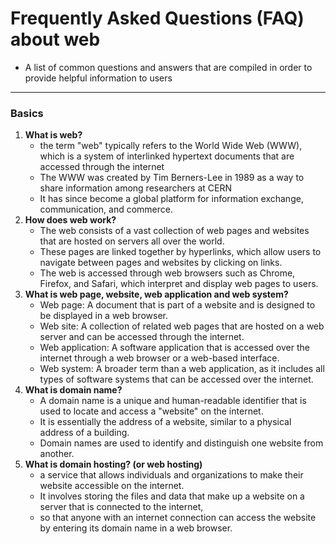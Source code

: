 # Frequently Asked Questions (FAQ) about web
- A list of common questions and answers that are compiled in order to provide helpful information to users

---
### Basics
1. **What is web?**
   - the term "web" typically refers to the World Wide Web (WWW), which is a system of interlinked hypertext documents that are accessed through the internet
   - The WWW was created by Tim Berners-Lee in 1989 as a way to share information among researchers at CERN
   - It has since become a global platform for information exchange, communication, and commerce.
1. **How does web work?**
   - The web consists of a vast collection of web pages and websites that are hosted on servers all over the world. 
   - These pages are linked together by hyperlinks, which allow users to navigate between pages and websites by clicking on links. 
   - The web is accessed through web browsers such as Chrome, Firefox, and Safari, which interpret and display web pages to users.
1. **What is web page, website, web application and web system?**
   - Web page: A document that is part of a website and is designed to be displayed in a web browser.
   - Web site: A collection of related web pages that are hosted on a web server and can be accessed through the internet.
   - Web application: A software application that is accessed over the internet through a web browser or a web-based interface.
   - Web system: A broader term than a web application, as it includes all types of software systems that can be accessed over the internet.
1. **What is domain name?**
   - A domain name is a unique and human-readable identifier that is used to locate and access a "website" on the internet. 
   - It is essentially the address of a website, similar to a physical address of a building. 
   - Domain names are used to identify and distinguish one website from another.
1. **What is domain hosting? (or web hosting)**
   - a service that allows individuals and organizations to make their website accessible on the internet. 
   - It involves storing the files and data that make up a website on a server that is connected to the internet, 
   - so that anyone with an internet connection can access the website by entering its domain name in a web browser.
